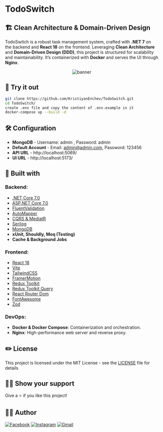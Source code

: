 # TodoSwitch

## 🏗️ Clean Architecture & Domain-Driven Design

TodoSwitch is a robust task management system, crafted with **.NET 7** on the backend and **React 18** on the frontend. Leveraging **Clean Architecture** and **Domain-Driven Design (DDD)**, this project is structured for scalability and maintainability. It’s containerized with **Docker** and serves the UI through **Nginx**.

<p align="center">
<img src="https://github.com/KristiyanEnchev/TodoSwitch/Client/src/assets/TodoSwitch.PNG" alt="banner">
</p>

## 👀 Try it out

```bash
git clone https://github.com/KristiyanEnchev/TodoSwitch.git
cd TodoSwitch/
create .env file and copy the content of .env.example in it
docker-compose up --build -d
```

## 🛠 Configuration

- **MongoDB** - Username: admin , Password: admin
- **Default Account** - Email: admin@admin.com, Password: 123456
- **API URL** - http://localhost:5069/
- **UI URL** - http://localhost:5173/

## 👷 Built with

### Backend:

- [.NET Core 7.0](https://github.com/dotnet/core)
- [ASP.NET Core 7.0](https://github.com/dotnet/aspnetcore)
- [FluentValidation](https://github.com/FluentValidation/FluentValidation)
- [AutoMapper](https://github.com/AutoMapper/AutoMapper)
- [CQRS & MediatR](https://github.com/jbogard/MediatR)
- [Serilog](https://github.com/serilog/serilog)
- [MongoDB](https://github.com/mongodb/mongo)
- **xUnit, Shouldly, Moq (Testing)**
- **Cache & Background Jobs**

### Frontend:

- [React 18](https://reactjs.org/)
- [Vite](https://vitejs.dev/)
- [TailwindCSS](https://tailwindcss.com/)
- [FramerMotion](https://github.com/framer/motion)
- [Redux Toolkit](https://github.com/reduxjs/redux-toolkit)
- [Redux Toolkit Query](https://github.com/reduxjs/redux-toolkit)
- [React Router Dom](https://reactrouter.com/)
- [FontAwesome](https://fontawesome.com/)
- [Zod](https://github.com/colinhacks/zod)

### DevOps:

- **Docker & Docker Compose**: Containerization and orchestration.
- **Nginx**: High-performance web server and reverse proxy.

## ✏️ License

This project is licensed under the MIT License - see the [LICENSE](LICENSE) file for details

## 👨‍🚀 Show your support

Give a ⭐ if you like this project!

## 🧍‍♂️️ Author

[![Facebook](https://img.shields.io/badge/kristiyan.enchev-%231877F2.svg?style=for-the-badge&logo=Facebook&logoColor=white)](https://www.facebook.com/kristiqn.enchev.5/) [![Instagram](https://img.shields.io/badge/kristiyan-%23E4405F.svg?style=for-the-badge&logo=Instagram&logoColor=white)](https://www.instagram.com/kristiyan_e/) [![Gmail](https://img.shields.io/badge/Gmail-D14836?style=for-the-badge&logo=gmail&logoColor=white)](mailto:kristiqnenchevv@gmail.com)
